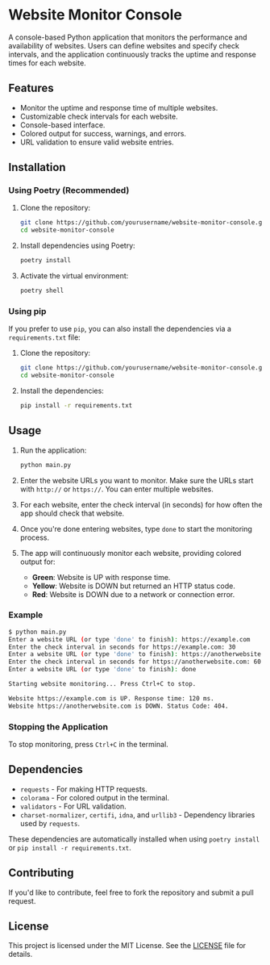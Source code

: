 
# Website Monitor Console

A console-based Python application that monitors the performance and availability of websites. Users can define websites and specify check intervals, and the application continuously tracks the uptime and response times for each website.

## Features

- Monitor the uptime and response time of multiple websites.
- Customizable check intervals for each website.
- Console-based interface.
- Colored output for success, warnings, and errors.
- URL validation to ensure valid website entries.

## Installation

### Using Poetry (Recommended)

1. Clone the repository:

   ```bash
   git clone https://github.com/yourusername/website-monitor-console.git
   cd website-monitor-console
   ```

2. Install dependencies using Poetry:

   ```bash
   poetry install
   ```

3. Activate the virtual environment:

   ```bash
   poetry shell
   ```

### Using pip

If you prefer to use `pip`, you can also install the dependencies via a `requirements.txt` file:

1. Clone the repository:

   ```bash
   git clone https://github.com/yourusername/website-monitor-console.git
   cd website-monitor-console
   ```

2. Install the dependencies:

   ```bash
   pip install -r requirements.txt
   ```

## Usage

1. Run the application:

   ```bash
   python main.py
   ```

2. Enter the website URLs you want to monitor. Make sure the URLs start with `http://` or `https://`. You can enter multiple websites.

3. For each website, enter the check interval (in seconds) for how often the app should check that website.

4. Once you're done entering websites, type `done` to start the monitoring process.

5. The app will continuously monitor each website, providing colored output for:
   - **Green**: Website is UP with response time.
   - **Yellow**: Website is DOWN but returned an HTTP status code.
   - **Red**: Website is DOWN due to a network or connection error.

### Example

```bash
$ python main.py
Enter a website URL (or type 'done' to finish): https://example.com
Enter the check interval in seconds for https://example.com: 30
Enter a website URL (or type 'done' to finish): https://anotherwebsite.com
Enter the check interval in seconds for https://anotherwebsite.com: 60
Enter a website URL (or type 'done' to finish): done

Starting website monitoring... Press Ctrl+C to stop.

Website https://example.com is UP. Response time: 120 ms.
Website https://anotherwebsite.com is DOWN. Status Code: 404.
```

### Stopping the Application

To stop monitoring, press `Ctrl+C` in the terminal.

## Dependencies

- `requests` - For making HTTP requests.
- `colorama` - For colored output in the terminal.
- `validators` - For URL validation.
- `charset-normalizer`, `certifi`, `idna`, and `urllib3` - Dependency libraries used by `requests`.

These dependencies are automatically installed when using `poetry install` or `pip install -r requirements.txt`.

## Contributing

If you'd like to contribute, feel free to fork the repository and submit a pull request.

## License

This project is licensed under the MIT License. See the [LICENSE](LICENSE) file for details.
